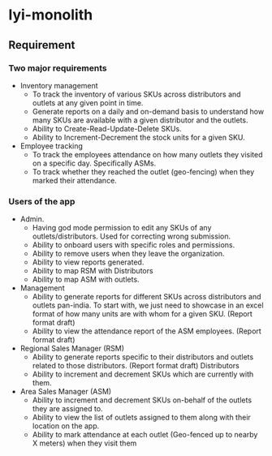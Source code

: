 # lyi-monolith

## Requirement

### Two major requirements
- Inventory management
  - To track the inventory of various SKUs across distributors and outlets at any given point in time.
  - Generate reports on a daily and on-demand basis to understand how many SKUs are available with a given distributor and the outlets.
  - Ability to Create-Read-Update-Delete SKUs.
  - Ability to Increment-Decrement the stock units for a given SKU.
- Employee tracking
  - To track the employees attendance on how many outlets they visited on a specific day. Specifically ASMs.
  - To track whether they reached the outlet (geo-fencing) when they marked their attendance.
### Users of the app
- Admin.
  - Having god mode permission to edit any SKUs of any outlets/distributors. Used for correcting wrong submission.
  - Ability to onboard users with specific roles and permissions.
  - Ability to remove users when they leave the organization.
  - Ability to view reports generated.
  - Ability to map RSM with Distributors
  - Ability to map ASM with outlets.
- Management
  - Ability to generate reports for different SKUs across distributors and outlets pan-india. To start with, we just need to showcase in an excel format of how many units are with whom for a given SKU. (Report format draft)
  - Ability to view the attendance report of the ASM employees. (Report format draft)
- Regional Sales Manager (RSM)
  - Ability to generate reports specific to their distributors and outlets related to those distributors. (Report format draft)
Distributors
  - Ability to increment and decrement SKUs which are currently with them.
- Area Sales Manager (ASM)
  - Ability to increment and decrement SKUs on-behalf of the outlets they are assigned to.
  - Ability to view the list of outlets assigned to them along with their location on the app.
  - Ability to mark attendance at each outlet (Geo-fenced up to nearby X meters) when they visit them
